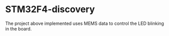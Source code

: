 # STM32F4-discovery

The project above implemented uses MEMS data to control the LED blinking in the board.
